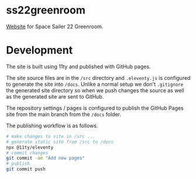 # ss22greenroom
[Website](https://eggplantpasta.github.io/ss22greenroom/) for Space Sailer 22 Greenroom.

# Development

The site is built using 11ty and published with GitHub pages.

The site source files are in the `/src` directory and `.eleventy.js` is configured to generate the site into `/docs`. Unlike a normal setup we don't `.gitignore` the generated site directory so when we push changes the source as well as the generated site are sent to GitHub.

The repository settings / pages is configured to publish the GitHub Pages site from the main branch from the `/docs` folder.

The publishing workflow is as follows.

```sh
# make changes to site in /src ...
# generate static site from /src to /docs
npx @11ty/eleventy
# commit changes
git commit -am "Add new pages"
# publish
git commit push
```




